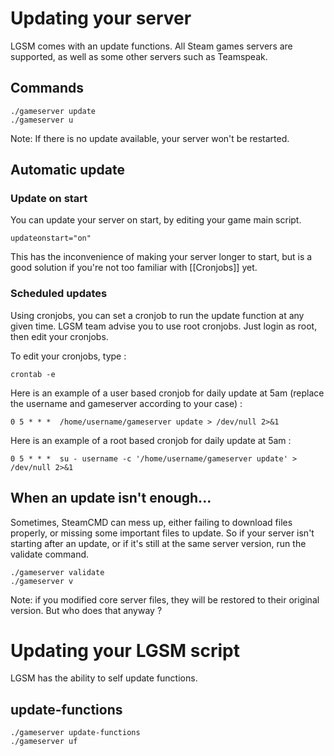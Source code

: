 # Updating your server

LGSM comes with an update functions. All Steam games servers are supported, as well as some other servers such as Teamspeak.


## Commands

`./gameserver update`  
`./gameserver u`

Note: If there is no update available, your server won't be restarted.

## Automatic update

### Update on start

You can update your server on start, by editing your game main script.

`updateonstart="on"`

This has the inconvenience of making your server longer to start, but is a good solution if you're not too familiar with [[Cronjobs]] yet.

### Scheduled updates

Using cronjobs, you can set a cronjob to run the update function at any given time.
LGSM team advise you to use root cronjobs. Just login as root, then edit your cronjobs. 

To edit your cronjobs, type : 

`crontab -e`

Here is an example of a user based cronjob for daily update at 5am (replace the username and gameserver according to your case) : 

`0 5 * * *  /home/username/gameserver update > /dev/null 2>&1`

Here is an example of a root based cronjob for daily update at 5am : 

`0 5 * * *  su - username -c '/home/username/gameserver update' > /dev/null 2>&1`



## When an update isn't enough...

Sometimes, SteamCMD can mess up, either failing to download files properly, or missing some important files to update.
So if your server isn't starting after an update, or if it's still at the same server version, run the validate command.

`./gameserver validate`  
`./gameserver v`

Note: if you modified core server files, they will be restored to their original version. But who does that anyway ?



# Updating your LGSM script
LGSM has the ability to self update functions.

## update-functions

`./gameserver update-functions`  
`./gameserver uf`